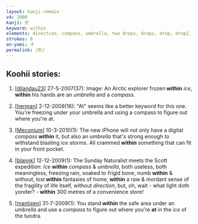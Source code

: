 ```yaml
---
layout: kanji-remain
v4: 2900
kanji: 於
keyword: within
elements: direction, compass, umbrella, two drops, drops, drop, drop2, two
strokes: 8
on-yomi: オ
permalink: /於/
---
```


## Koohii stories: 

1) [<a href="http://kanji.koohii.com/profile/dilandau23">dilandau23</a>] 27-5-2007(37): Image: An Arctic explorer frozen<strong> within</strong> <em>ice</em>,<strong> within</strong> his hands are an <em>umbrella</em> and a <em>compass</em>.

2) [<a href="http://kanji.koohii.com/profile/herman">herman</a>] 2-12-2008(16): &quot;At&quot; seems like a better keyword for this one. You&#039;re freezing under your umbrella and using a compass to figure out where you&#039;re at.

3) [<a href="http://kanji.koohii.com/profile/Meconium">Meconium</a>] 10-3-2010(1): The new iPhone will not only have a digital <em>compass</em><strong> within</strong> it, but also an <em>umbrella</em> that&#039;s strong enough to withstand blasting <em>ice</em> storms. All crammed<strong> within</strong> something that can fit in your front pocket.

4) [<a href="http://kanji.koohii.com/profile/blannk">blannk</a>] 12-12-2009(1): The Sunday Naturalist meets the Scott expedition: <em>Ice</em><strong> within</strong> <em>compass</em> &amp; <em>umbrella</em>, both useless, both meaningless, freezing rain, soaked to frigid bone, numb<strong> within</strong> &amp; without, lost<strong> within</strong> fantasies of home,<strong> within</strong> a raw &amp; mordant sense of the fragility of life itself, without <em>direction</em>, but, oh, wait - what light doth yonder? -<strong> within</strong> 300 metres of a convenience store!

5) [<a href="http://kanji.koohii.com/profile/mantixen">mantixen</a>] 31-7-2009(1): You stand<strong> within</strong> the safe area under an <em>umbrella</em> and use a <em>compass</em> to figure out where you&#039;re <strong>at</strong> in the <em>ice</em> of the tundra.


